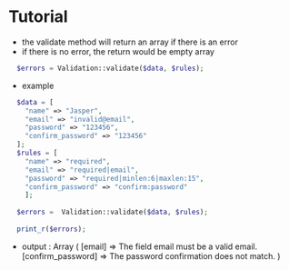 # Tutorial

- the validate method will return an array if there is an error
- if there is no error, the return would be empty array

```php
  $errors = Validation::validate($data, $rules);
```

- example

```php
  $data = [
    "name" => "Jasper",
    "email" => "invalid@email",
    "password" => "123456",
    "confirm_password" => "123456"
  ];
  $rules = [
    "name" => "required",
    "email" => "required|email",
    "password" => "required|minlen:6|maxlen:15",
    "confirm_password" => "confirm:password"
	];
    
  $errors =  Validation::validate($data, $rules);
  
  print_r($errors);
```
- output : Array ( [email] => The field email must be a valid email. [confirm_password] => The password confirmation does not match. )

